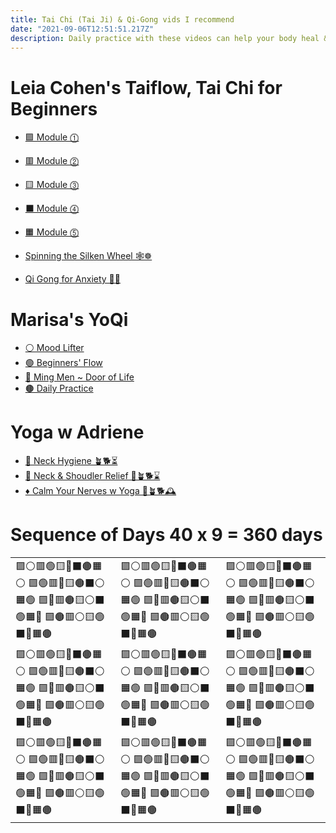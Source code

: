 ```yaml
---
title: Tai Chi (Tai Ji) & Qi-Gong vids I recommend
date: "2021-09-06T12:51:51.217Z"
description: Daily practice with these videos can help your body heal & grow stronger
---
```


# Leia Cohen's Taiflow, Tai Chi for Beginners
- [🟪 Module ⓵ ](https://www.youtube.com/watch?v=cEOS2zoyQw4)
- [🟥 Module ⓶ ](https://www.youtube.com/watch?v=enk0bOv-gF8)
- [🟨 Module ⓷ ](https://www.youtube.com/watch?v=OPcZlXYcdMA)
- [⬛️ Module ⓸ ](https://www.youtube.com/watch?v=RoIqYtiTLFI)
- [🟧 Module ⓹ ](https://www.youtube.com/watch?v=62a20CiIAlY)

- [Spinning the Silken Wheel 🕸☸️](https://www.youtube.com/watch?v=LZ2oHU-mMJI?t=25)
- [Qi Gong for Anxiety 🎱🌈](https://youtu.be/ED3_i_xVd_s?t=54)


# Marisa's YoQi
- [⚪️ Mood Lifter](https://www.youtube.com/watch?v=HMbT-CPVl2k)
- [🟢 Beginners' Flow](https://www.youtube.com/watch?v=IyINAjEoTIs)
- [🔵 Ming Men ~ Door of Life](https://www.youtube.com/watch?v=8wddPSIEpvE)
- [🟤 Daily Practice](https://www.youtube.com/watch?v=nmmNWj9YtAw?t=49)

# Yoga w Adriene
- [🔶 Neck Hygiene 🪴🐕⏳](https://www.youtube.com/watch?v=X3-gKPNyrTA)
- [🔷 Neck & Shoudler Relief 🧣🪴🐕⌛️](https://www.youtube.com/watch?v=SedzswEwpPw)
- [♦️ Calm Your Nerves w Yoga 🐽🪴🐕🕰](https://www.youtube.com/watch?v=Ba0fweKUwIc)


# Sequence of Days 40 x 9 = 360 days
<table>
	<tr>

<td class="tint-1">
🟪⚪️🟥🟢🟨🔵⬛️🟤🟧⚪️
🟪🟢🟥🔵🟨🟤⬛️⚪️🟧🟢
🟪🔵🟥🟤🟨⚪️⬛️🟢🟧🔵
🟪🟤🟥⚪️🟨🟢⬛️🔵🟧🟤</td>

<td class="tint-2">
🟪⚪️🟥🟢🟨🔵⬛️🟤🟧⚪️
🟪🟢🟥🔵🟨🟤⬛️⚪️🟧🟢
🟪🔵🟥🟤🟨⚪️⬛️🟢🟧🔵
🟪🟤🟥⚪️🟨🟢⬛️🔵🟧🟤</td>

<td class="tint-3">
🟪⚪️🟥🟢🟨🔵⬛️🟤🟧⚪️
🟪🟢🟥🔵🟨🟤⬛️⚪️🟧🟢
🟪🔵🟥🟤🟨⚪️⬛️🟢🟧🔵
🟪🟤🟥⚪️🟨🟢⬛️🔵🟧🟤</td>
</tr>

<tr>
<td class="tint-4">
🟪⚪️🟥🟢🟨🔵⬛️🟤🟧⚪️
🟪🟢🟥🔵🟨🟤⬛️⚪️🟧🟢
🟪🔵🟥🟤🟨⚪️⬛️🟢🟧🔵
🟪🟤🟥⚪️🟨🟢⬛️🔵🟧🟤</td>

<td class="tint-5">
🟪⚪️🟥🟢🟨🔵⬛️🟤🟧⚪️
🟪🟢🟥🔵🟨🟤⬛️⚪️🟧🟢
🟪🔵🟥🟤🟨⚪️⬛️🟢🟧🔵
🟪🟤🟥⚪️🟨🟢⬛️🔵🟧🟤</td>

<td class="tint-6">
🟪⚪️🟥🟢🟨🔵⬛️🟤🟧⚪️
🟪🟢🟥🔵🟨🟤⬛️⚪️🟧🟢
🟪🔵🟥🟤🟨⚪️⬛️🟢🟧🔵
🟪🟤🟥⚪️🟨🟢⬛️🔵🟧🟤</td>
</tr>

<tr>
<td class="tint-7">
🟪⚪️🟥🟢🟨🔵⬛️🟤🟧⚪️
🟪🟢🟥🔵🟨🟤⬛️⚪️🟧🟢
🟪🔵🟥🟤🟨⚪️⬛️🟢🟧🔵
🟪🟤🟥⚪️🟨🟢⬛️🔵🟧🟤</td>

<td class="tint-8">
🟪⚪️🟥🟢🟨🔵⬛️🟤🟧⚪️
🟪🟢🟥🔵🟨🟤⬛️⚪️🟧🟢
🟪🔵🟥🟤🟨⚪️⬛️🟢🟧🔵
🟪🟤🟥⚪️🟨🟢⬛️🔵🟧🟤</td>

<td class="tint-9">
🟪⚪️🟥🟢🟨🔵⬛️🟤🟧⚪️
🟪🟢🟥🔵🟨🟤⬛️⚪️🟧🟢
🟪🔵🟥🟤🟨⚪️⬛️🟢🟧🔵
🟪🟤🟥⚪️🟨🟢⬛️🔵🟧🟤</td>

</tr>
</table>